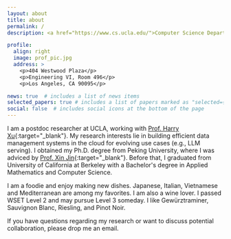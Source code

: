 ```yaml
---
layout: about
title: about
permalink: /
description: <a href="https://www.cs.ucla.edu/">Computer Science Department</a>.  <a href="https://www.ucla.edu/">UCLA</a>. 

profile:
  align: right
  image: prof_pic.jpg
  address: >
    <p>404 Westwood Plaza</p>
    <p>Engineering VI, Room 496</p>
    <p>Los Angeles, CA 90095</p>

news: true  # includes a list of news items
selected_papers: true # includes a list of papers marked as "selected={true}"
social: false  # includes social icons at the bottom of the page
---
```

I am a postdoc researcher at UCLA, working with [Prof. Harry Xu](https://web.cs.ucla.edu/~harryxu/){:target="\_blank"}. My research interests lie in building efficient data management systems in the cloud for evolving use cases (e.g., LLM serving). I obtained my Ph.D. degree from Peking University, where I was adviced by [Prof. Xin Jin](https://xinjin.github.io/index.html){:target="\_blank"}. Before that, I graduated from University of California at Berkeley with a Bachelor's degree in Applied Mathematics and Computer Science.

I am a foodie and enjoy making new dishes. Japanese, Italian, Vietnamese and Mediterranean are among my favorites. I am also a wine lover. I passed WSET Level 2 and may pursue Level 3 someday. I like Gewürztraminer, Sauvignon Blanc, Riesling, and Pinot Noir.

If you have questions regarding my research or want to discuss potential collaboration, please drop me an email.

